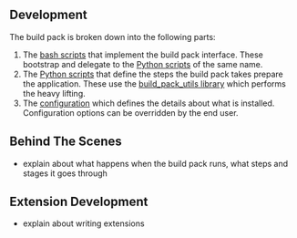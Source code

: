 Development
-----------

The build pack is broken down into the following parts:

 1. The [bash scripts](https://github.com/dmikusa-pivotal/cf-php-buildpack/tree/master/bin) that implement the build pack interface.  These bootstrap and delegate to the [Python scripts](https://github.com/dmikusa-pivotal/cf-php-buildpack/tree/master/scripts) of the same name.
 1. The [Python scripts](https://github.com/dmikusa-pivotal/cf-php-buildpack/tree/master/scripts) that define the steps the build pack takes prepare the application.  These use the [build_pack_utils library](https://github.com/dmikusa-pivotal/py-cf-buildpack-utils) which performs the heavy lifting.
 1. The [configuration](https://github.com/dmikusa-pivotal/cf-php-buildpack/blob/master/defaults/options.json) which defines the details about what is installed.  Configuration options can be overridden by the end user.

Behind The Scenes
-----------------

  - explain about what happens when the build pack runs, what steps and stages it goes through
 
Extension Development
---------------------

  - explain about writing extensions

